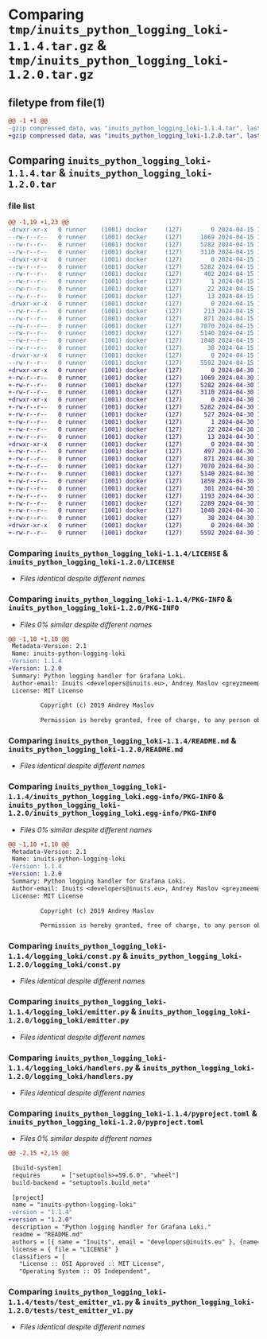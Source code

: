 # Comparing `tmp/inuits_python_logging_loki-1.1.4.tar.gz` & `tmp/inuits_python_logging_loki-1.2.0.tar.gz`

## filetype from file(1)

```diff
@@ -1 +1 @@
-gzip compressed data, was "inuits_python_logging_loki-1.1.4.tar", last modified: Mon Apr 15 15:13:14 2024, max compression
+gzip compressed data, was "inuits_python_logging_loki-1.2.0.tar", last modified: Tue Apr 30 14:49:50 2024, max compression
```

## Comparing `inuits_python_logging_loki-1.1.4.tar` & `inuits_python_logging_loki-1.2.0.tar`

### file list

```diff
@@ -1,19 +1,23 @@
-drwxr-xr-x   0 runner    (1001) docker     (127)        0 2024-04-15 15:13:14.696499 inuits_python_logging_loki-1.1.4/
--rw-r--r--   0 runner    (1001) docker     (127)     1069 2024-04-15 15:13:07.000000 inuits_python_logging_loki-1.1.4/LICENSE
--rw-r--r--   0 runner    (1001) docker     (127)     5282 2024-04-15 15:13:14.696499 inuits_python_logging_loki-1.1.4/PKG-INFO
--rw-r--r--   0 runner    (1001) docker     (127)     3110 2024-04-15 15:13:07.000000 inuits_python_logging_loki-1.1.4/README.md
-drwxr-xr-x   0 runner    (1001) docker     (127)        0 2024-04-15 15:13:14.696499 inuits_python_logging_loki-1.1.4/inuits_python_logging_loki.egg-info/
--rw-r--r--   0 runner    (1001) docker     (127)     5282 2024-04-15 15:13:14.000000 inuits_python_logging_loki-1.1.4/inuits_python_logging_loki.egg-info/PKG-INFO
--rw-r--r--   0 runner    (1001) docker     (127)      402 2024-04-15 15:13:14.000000 inuits_python_logging_loki-1.1.4/inuits_python_logging_loki.egg-info/SOURCES.txt
--rw-r--r--   0 runner    (1001) docker     (127)        1 2024-04-15 15:13:14.000000 inuits_python_logging_loki-1.1.4/inuits_python_logging_loki.egg-info/dependency_links.txt
--rw-r--r--   0 runner    (1001) docker     (127)       22 2024-04-15 15:13:14.000000 inuits_python_logging_loki-1.1.4/inuits_python_logging_loki.egg-info/requires.txt
--rw-r--r--   0 runner    (1001) docker     (127)       13 2024-04-15 15:13:14.000000 inuits_python_logging_loki-1.1.4/inuits_python_logging_loki.egg-info/top_level.txt
-drwxr-xr-x   0 runner    (1001) docker     (127)        0 2024-04-15 15:13:14.696499 inuits_python_logging_loki-1.1.4/logging_loki/
--rw-r--r--   0 runner    (1001) docker     (127)      213 2024-04-15 15:13:07.000000 inuits_python_logging_loki-1.1.4/logging_loki/__init__.py
--rw-r--r--   0 runner    (1001) docker     (127)      871 2024-04-15 15:13:07.000000 inuits_python_logging_loki-1.1.4/logging_loki/const.py
--rw-r--r--   0 runner    (1001) docker     (127)     7070 2024-04-15 15:13:07.000000 inuits_python_logging_loki-1.1.4/logging_loki/emitter.py
--rw-r--r--   0 runner    (1001) docker     (127)     5140 2024-04-15 15:13:07.000000 inuits_python_logging_loki-1.1.4/logging_loki/handlers.py
--rw-r--r--   0 runner    (1001) docker     (127)     1048 2024-04-15 15:13:07.000000 inuits_python_logging_loki-1.1.4/pyproject.toml
--rw-r--r--   0 runner    (1001) docker     (127)       38 2024-04-15 15:13:14.696499 inuits_python_logging_loki-1.1.4/setup.cfg
-drwxr-xr-x   0 runner    (1001) docker     (127)        0 2024-04-15 15:13:14.696499 inuits_python_logging_loki-1.1.4/tests/
--rw-r--r--   0 runner    (1001) docker     (127)     5592 2024-04-15 15:13:07.000000 inuits_python_logging_loki-1.1.4/tests/test_emitter_v1.py
+drwxr-xr-x   0 runner    (1001) docker     (127)        0 2024-04-30 14:49:50.853404 inuits_python_logging_loki-1.2.0/
+-rw-r--r--   0 runner    (1001) docker     (127)     1069 2024-04-30 14:49:44.000000 inuits_python_logging_loki-1.2.0/LICENSE
+-rw-r--r--   0 runner    (1001) docker     (127)     5282 2024-04-30 14:49:50.853404 inuits_python_logging_loki-1.2.0/PKG-INFO
+-rw-r--r--   0 runner    (1001) docker     (127)     3110 2024-04-30 14:49:44.000000 inuits_python_logging_loki-1.2.0/README.md
+drwxr-xr-x   0 runner    (1001) docker     (127)        0 2024-04-30 14:49:50.853404 inuits_python_logging_loki-1.2.0/inuits_python_logging_loki.egg-info/
+-rw-r--r--   0 runner    (1001) docker     (127)     5282 2024-04-30 14:49:50.000000 inuits_python_logging_loki-1.2.0/inuits_python_logging_loki.egg-info/PKG-INFO
+-rw-r--r--   0 runner    (1001) docker     (127)      527 2024-04-30 14:49:50.000000 inuits_python_logging_loki-1.2.0/inuits_python_logging_loki.egg-info/SOURCES.txt
+-rw-r--r--   0 runner    (1001) docker     (127)        1 2024-04-30 14:49:50.000000 inuits_python_logging_loki-1.2.0/inuits_python_logging_loki.egg-info/dependency_links.txt
+-rw-r--r--   0 runner    (1001) docker     (127)       22 2024-04-30 14:49:50.000000 inuits_python_logging_loki-1.2.0/inuits_python_logging_loki.egg-info/requires.txt
+-rw-r--r--   0 runner    (1001) docker     (127)       13 2024-04-30 14:49:50.000000 inuits_python_logging_loki-1.2.0/inuits_python_logging_loki.egg-info/top_level.txt
+drwxr-xr-x   0 runner    (1001) docker     (127)        0 2024-04-30 14:49:50.853404 inuits_python_logging_loki-1.2.0/logging_loki/
+-rw-r--r--   0 runner    (1001) docker     (127)      497 2024-04-30 14:49:44.000000 inuits_python_logging_loki-1.2.0/logging_loki/__init__.py
+-rw-r--r--   0 runner    (1001) docker     (127)      871 2024-04-30 14:49:44.000000 inuits_python_logging_loki-1.2.0/logging_loki/const.py
+-rw-r--r--   0 runner    (1001) docker     (127)     7070 2024-04-30 14:49:44.000000 inuits_python_logging_loki-1.2.0/logging_loki/emitter.py
+-rw-r--r--   0 runner    (1001) docker     (127)     5140 2024-04-30 14:49:44.000000 inuits_python_logging_loki-1.2.0/logging_loki/handlers.py
+-rw-r--r--   0 runner    (1001) docker     (127)     1859 2024-04-30 14:49:44.000000 inuits_python_logging_loki-1.2.0/logging_loki/json_loki_logger.py
+-rw-r--r--   0 runner    (1001) docker     (127)      301 2024-04-30 14:49:44.000000 inuits_python_logging_loki-1.2.0/logging_loki/log_context.py
+-rw-r--r--   0 runner    (1001) docker     (127)     1193 2024-04-30 14:49:44.000000 inuits_python_logging_loki-1.2.0/logging_loki/loki_context_logger.py
+-rw-r--r--   0 runner    (1001) docker     (127)     2289 2024-04-30 14:49:44.000000 inuits_python_logging_loki-1.2.0/logging_loki/loki_logger.py
+-rw-r--r--   0 runner    (1001) docker     (127)     1048 2024-04-30 14:49:44.000000 inuits_python_logging_loki-1.2.0/pyproject.toml
+-rw-r--r--   0 runner    (1001) docker     (127)       38 2024-04-30 14:49:50.853404 inuits_python_logging_loki-1.2.0/setup.cfg
+drwxr-xr-x   0 runner    (1001) docker     (127)        0 2024-04-30 14:49:50.853404 inuits_python_logging_loki-1.2.0/tests/
+-rw-r--r--   0 runner    (1001) docker     (127)     5592 2024-04-30 14:49:44.000000 inuits_python_logging_loki-1.2.0/tests/test_emitter_v1.py
```

### Comparing `inuits_python_logging_loki-1.1.4/LICENSE` & `inuits_python_logging_loki-1.2.0/LICENSE`

 * *Files identical despite different names*

### Comparing `inuits_python_logging_loki-1.1.4/PKG-INFO` & `inuits_python_logging_loki-1.2.0/PKG-INFO`

 * *Files 0% similar despite different names*

```diff
@@ -1,10 +1,10 @@
 Metadata-Version: 2.1
 Name: inuits-python-logging-loki
-Version: 1.1.4
+Version: 1.2.0
 Summary: Python logging handler for Grafana Loki.
 Author-email: Inuits <developers@inuits.eu>, Andrey Maslov <greyzmeem@gmail.com>
 License: MIT License
         
         Copyright (c) 2019 Andrey Maslov
         
         Permission is hereby granted, free of charge, to any person obtaining a copy
```

### Comparing `inuits_python_logging_loki-1.1.4/README.md` & `inuits_python_logging_loki-1.2.0/README.md`

 * *Files identical despite different names*

### Comparing `inuits_python_logging_loki-1.1.4/inuits_python_logging_loki.egg-info/PKG-INFO` & `inuits_python_logging_loki-1.2.0/inuits_python_logging_loki.egg-info/PKG-INFO`

 * *Files 0% similar despite different names*

```diff
@@ -1,10 +1,10 @@
 Metadata-Version: 2.1
 Name: inuits-python-logging-loki
-Version: 1.1.4
+Version: 1.2.0
 Summary: Python logging handler for Grafana Loki.
 Author-email: Inuits <developers@inuits.eu>, Andrey Maslov <greyzmeem@gmail.com>
 License: MIT License
         
         Copyright (c) 2019 Andrey Maslov
         
         Permission is hereby granted, free of charge, to any person obtaining a copy
```

### Comparing `inuits_python_logging_loki-1.1.4/logging_loki/const.py` & `inuits_python_logging_loki-1.2.0/logging_loki/const.py`

 * *Files identical despite different names*

### Comparing `inuits_python_logging_loki-1.1.4/logging_loki/emitter.py` & `inuits_python_logging_loki-1.2.0/logging_loki/emitter.py`

 * *Files identical despite different names*

### Comparing `inuits_python_logging_loki-1.1.4/logging_loki/handlers.py` & `inuits_python_logging_loki-1.2.0/logging_loki/handlers.py`

 * *Files identical despite different names*

### Comparing `inuits_python_logging_loki-1.1.4/pyproject.toml` & `inuits_python_logging_loki-1.2.0/pyproject.toml`

 * *Files 0% similar despite different names*

```diff
@@ -2,15 +2,15 @@
 
 [build-system]
 requires      = ["setuptools>=59.6.0", "wheel"]
 build-backend = "setuptools.build_meta"
 
 [project]
 name = "inuits-python-logging-loki"
-version = "1.1.4"
+version = "1.2.0"
 description = "Python logging handler for Grafana Loki."
 readme = "README.md"
 authors = [{ name = "Inuits", email = "developers@inuits.eu" }, {name="Andrey Maslov", email="greyzmeem@gmail.com"}]
 license = { file = "LICENSE" }
 classifiers = [
   "License :: OSI Approved :: MIT License",
   "Operating System :: OS Independent",
```

### Comparing `inuits_python_logging_loki-1.1.4/tests/test_emitter_v1.py` & `inuits_python_logging_loki-1.2.0/tests/test_emitter_v1.py`

 * *Files identical despite different names*

